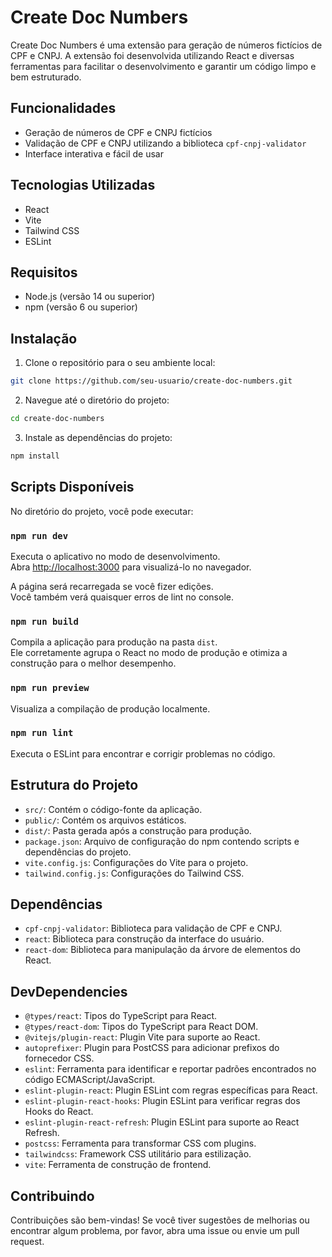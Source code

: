# Create Doc Numbers

Create Doc Numbers é uma extensão para geração de números fictícios de CPF e CNPJ. A extensão foi desenvolvida utilizando React e diversas ferramentas para facilitar o desenvolvimento e garantir um código limpo e bem estruturado.

## Funcionalidades

- Geração de números de CPF e CNPJ fictícios
- Validação de CPF e CNPJ utilizando a biblioteca `cpf-cnpj-validator`
- Interface interativa e fácil de usar

## Tecnologias Utilizadas

- React
- Vite
- Tailwind CSS
- ESLint

## Requisitos

- Node.js (versão 14 ou superior)
- npm (versão 6 ou superior)

## Instalação

1. Clone o repositório para o seu ambiente local:

```bash
git clone https://github.com/seu-usuario/create-doc-numbers.git
```

2. Navegue até o diretório do projeto:

```bash
cd create-doc-numbers
```

3. Instale as dependências do projeto:

```bash
npm install
```

## Scripts Disponíveis

No diretório do projeto, você pode executar:

### `npm run dev`

Executa o aplicativo no modo de desenvolvimento.\
Abra [http://localhost:3000](http://localhost:3000) para visualizá-lo no navegador.

A página será recarregada se você fizer edições.\
Você também verá quaisquer erros de lint no console.

### `npm run build`

Compila a aplicação para produção na pasta `dist`.\
Ele corretamente agrupa o React no modo de produção e otimiza a construção para o melhor desempenho.

### `npm run preview`

Visualiza a compilação de produção localmente.

### `npm run lint`

Executa o ESLint para encontrar e corrigir problemas no código.

## Estrutura do Projeto

- `src/`: Contém o código-fonte da aplicação.
- `public/`: Contém os arquivos estáticos.
- `dist/`: Pasta gerada após a construção para produção.
- `package.json`: Arquivo de configuração do npm contendo scripts e dependências do projeto.
- `vite.config.js`: Configurações do Vite para o projeto.
- `tailwind.config.js`: Configurações do Tailwind CSS.

## Dependências

- `cpf-cnpj-validator`: Biblioteca para validação de CPF e CNPJ.
- `react`: Biblioteca para construção da interface do usuário.
- `react-dom`: Biblioteca para manipulação da árvore de elementos do React.

## DevDependencies

- `@types/react`: Tipos do TypeScript para React.
- `@types/react-dom`: Tipos do TypeScript para React DOM.
- `@vitejs/plugin-react`: Plugin Vite para suporte ao React.
- `autoprefixer`: Plugin para PostCSS para adicionar prefixos do fornecedor CSS.
- `eslint`: Ferramenta para identificar e reportar padrões encontrados no código ECMAScript/JavaScript.
- `eslint-plugin-react`: Plugin ESLint com regras específicas para React.
- `eslint-plugin-react-hooks`: Plugin ESLint para verificar regras dos Hooks do React.
- `eslint-plugin-react-refresh`: Plugin ESLint para suporte ao React Refresh.
- `postcss`: Ferramenta para transformar CSS com plugins.
- `tailwindcss`: Framework CSS utilitário para estilização.
- `vite`: Ferramenta de construção de frontend.

## Contribuindo

Contribuições são bem-vindas! Se você tiver sugestões de melhorias ou encontrar algum problema, por favor, abra uma issue ou envie um pull request.
